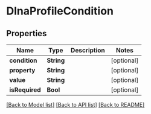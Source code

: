 # DlnaProfileCondition

## Properties
Name | Type | Description | Notes
------------ | ------------- | ------------- | -------------
**condition** | **String** |  | [optional] 
**property** | **String** |  | [optional] 
**value** | **String** |  | [optional] 
**isRequired** | **Bool** |  | [optional] 

[[Back to Model list]](../README.md#documentation-for-models) [[Back to API list]](../README.md#documentation-for-api-endpoints) [[Back to README]](../README.md)



